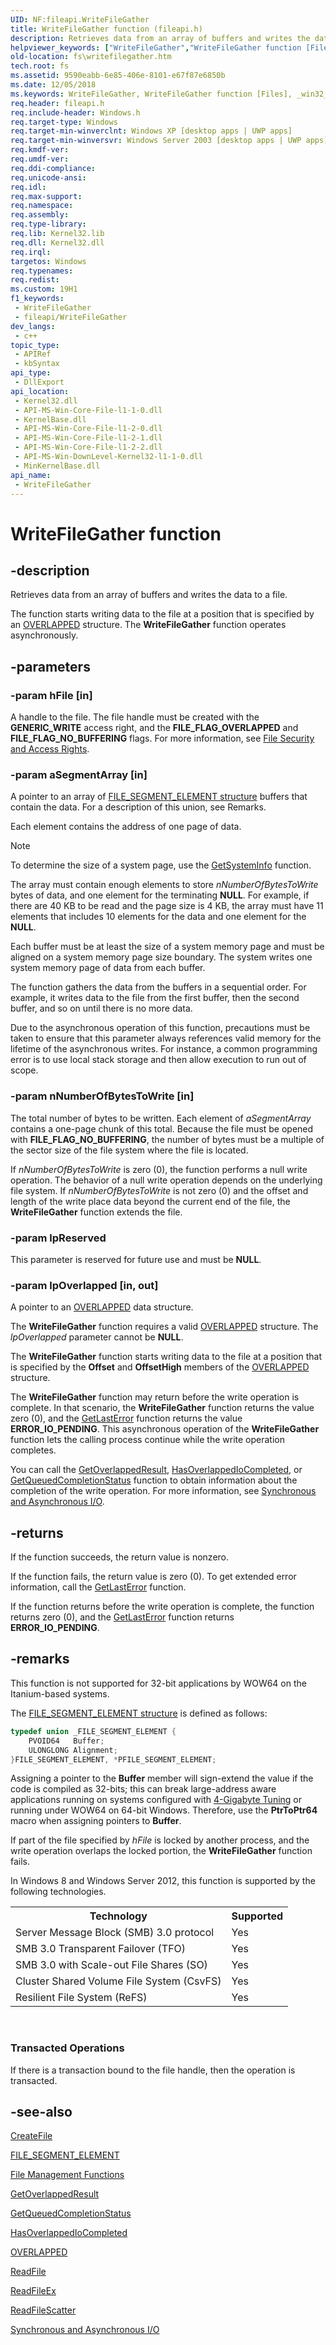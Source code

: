 ```yaml
---
UID: NF:fileapi.WriteFileGather
title: WriteFileGather function (fileapi.h)
description: Retrieves data from an array of buffers and writes the data to a file.
helpviewer_keywords: ["WriteFileGather","WriteFileGather function [Files]","_win32_writefilegather","base.writefilegather","fileapi/WriteFileGather","fs.writefilegather","winbase/WriteFileGather"]
old-location: fs\writefilegather.htm
tech.root: fs
ms.assetid: 9590eabb-6e85-406e-8101-e67f87e6850b
ms.date: 12/05/2018
ms.keywords: WriteFileGather, WriteFileGather function [Files], _win32_writefilegather, base.writefilegather, fileapi/WriteFileGather, fs.writefilegather, winbase/WriteFileGather
req.header: fileapi.h
req.include-header: Windows.h
req.target-type: Windows
req.target-min-winverclnt: Windows XP [desktop apps | UWP apps]
req.target-min-winversvr: Windows Server 2003 [desktop apps | UWP apps]
req.kmdf-ver: 
req.umdf-ver: 
req.ddi-compliance: 
req.unicode-ansi: 
req.idl: 
req.max-support: 
req.namespace: 
req.assembly: 
req.type-library: 
req.lib: Kernel32.lib
req.dll: Kernel32.dll
req.irql: 
targetos: Windows
req.typenames: 
req.redist: 
ms.custom: 19H1
f1_keywords:
 - WriteFileGather
 - fileapi/WriteFileGather
dev_langs:
 - c++
topic_type:
 - APIRef
 - kbSyntax
api_type:
 - DllExport
api_location:
 - Kernel32.dll
 - API-MS-Win-Core-File-l1-1-0.dll
 - KernelBase.dll
 - API-MS-Win-Core-File-l1-2-0.dll
 - API-MS-Win-Core-File-l1-2-1.dll
 - API-MS-Win-Core-File-l1-2-2.dll
 - API-MS-Win-DownLevel-Kernel32-l1-1-0.dll
 - MinKernelBase.dll
api_name:
 - WriteFileGather
---
```


# WriteFileGather function

## -description

Retrieves data from an array of buffers and writes the data to a file.

The function starts writing data to the file at a position that is specified by an <a href="/windows/desktop/api/minwinbase/ns-minwinbase-overlapped">OVERLAPPED</a> structure. The **WriteFileGather** function operates asynchronously.

## -parameters

### -param hFile [in]

A handle to the file. The file handle must be created with the **GENERIC_WRITE** access right, and the **FILE_FLAG_OVERLAPPED** and **FILE_FLAG_NO_BUFFERING** flags. For more information, see <a href="/windows/desktop/FileIO/file-security-and-access-rights">File Security and Access Rights</a>.

### -param aSegmentArray [in]

A pointer to an array of [FILE_SEGMENT_ELEMENT structure](../winnt/ns-winnt-file_segment_element.md) buffers that contain the data. For a description of this union, see Remarks.

Each element contains the address of one page of data.

> [!NOTE]
> To determine the size of a system page, use the <a href="/windows/desktop/api/sysinfoapi/nf-sysinfoapi-getsysteminfo">GetSystemInfo</a> function.

The array must contain enough elements to store *nNumberOfBytesToWrite* bytes of data, and one element for the terminating **NULL**. For example, if there are 40 KB to be read and the page size is 4 KB, the array must have 11 elements that includes 10 elements for the data and one element for the **NULL**.

Each buffer must be at least the size of a system memory page and must be aligned on a system memory page size boundary. The system writes one system memory page of data from each buffer.

The function gathers the data from the buffers in a sequential order. For example, it writes data to the file from the first buffer, then the second buffer, and so on until there is no more data.

Due to the asynchronous operation of this function, precautions must be taken to ensure that this parameter always references valid memory for the lifetime of the asynchronous writes. For instance, a common programming error is to use local stack storage and then allow execution to run out of scope.

### -param nNumberOfBytesToWrite [in]

The total number of bytes to be written. Each element of *aSegmentArray* contains a one-page chunk of this total. Because the file must be opened with **FILE_FLAG_NO_BUFFERING**, the number of bytes must be a multiple of the sector size of the file system where the file is located.

If *nNumberOfBytesToWrite* is zero (0), the function performs a null write operation. The behavior of a null write operation depends on the underlying file system. If *nNumberOfBytesToWrite* is not zero (0) and the offset and length of the write place data beyond the current end of the file, the **WriteFileGather** function extends the file.

### -param lpReserved

This parameter is reserved for future use and must be **NULL**.

### -param lpOverlapped [in, out]

A pointer to an <a href="/windows/desktop/api/minwinbase/ns-minwinbase-overlapped">OVERLAPPED</a> data structure.

The **WriteFileGather** function requires a valid 
       <a href="/windows/desktop/api/minwinbase/ns-minwinbase-overlapped">OVERLAPPED</a> structure. The *lpOverlapped* parameter cannot be **NULL**.

The **WriteFileGather** function starts writing data to the file at a position that is specified by the **Offset** and **OffsetHigh** members of the <a href="/windows/desktop/api/minwinbase/ns-minwinbase-overlapped">OVERLAPPED</a> structure.

The **WriteFileGather** function may return before the write operation is complete. In that scenario, the **WriteFileGather** function returns the value zero (0), and the <a href="/windows/desktop/api/errhandlingapi/nf-errhandlingapi-getlasterror">GetLastError</a> function returns the value **ERROR_IO_PENDING**. This asynchronous operation of the **WriteFileGather** function lets the calling process continue while the write operation completes. 

You can call the <a href="/windows/desktop/api/ioapiset/nf-ioapiset-getoverlappedresult">GetOverlappedResult</a>, <a href="/windows/desktop/api/winbase/nf-winbase-hasoverlappediocompleted">HasOverlappedIoCompleted</a>, or <a href="/windows/desktop/api/ioapiset/nf-ioapiset-getqueuedcompletionstatus">GetQueuedCompletionStatus</a> function to obtain information about the completion of the write operation. For more information, see <a href="/windows/desktop/FileIO/synchronous-and-asynchronous-i-o">Synchronous and Asynchronous I/O</a>.

## -returns

If the function succeeds, the return value is nonzero.

If the function fails, the return value is zero (0). To get extended error information, call the <a href="/windows/desktop/api/errhandlingapi/nf-errhandlingapi-getlasterror">GetLastError</a> function.

If the function returns before the write operation is complete, the function returns zero (0), and the <a href="/windows/desktop/api/errhandlingapi/nf-errhandlingapi-getlasterror">GetLastError</a> function returns **ERROR_IO_PENDING**.

## -remarks

This function is not supported for 32-bit applications by WOW64 on the Itanium-based systems.

The [FILE_SEGMENT_ELEMENT structure](../winnt/ns-winnt-file_segment_element.md) is defined as follows:

```cpp
typedef union _FILE_SEGMENT_ELEMENT {
    PVOID64   Buffer;
    ULONGLONG Alignment;
}FILE_SEGMENT_ELEMENT, *PFILE_SEGMENT_ELEMENT;
```

Assigning a pointer to the **Buffer** member will sign-extend the value if the code is compiled as 32-bits; this can break large-address aware applications running on systems configured with <a href="/windows/desktop/Memory/4-gigabyte-tuning">4-Gigabyte Tuning</a> or running under WOW64 on 64-bit Windows. Therefore, use the **PtrToPtr64** macro when assigning pointers to **Buffer**.

If part of the file specified by *hFile* is locked by another process, and the write operation overlaps the locked portion, the **WriteFileGather** function fails.

In Windows 8 and Windows Server 2012, this function is supported by the following technologies.

<table>
<tr>
<th>Technology</th>
<th>Supported</th>
</tr>
<tr>
<td>
Server Message Block (SMB) 3.0 protocol

</td>
<td>
Yes

</td>
</tr>
<tr>
<td>
SMB 3.0 Transparent Failover (TFO)

</td>
<td>
Yes

</td>
</tr>
<tr>
<td>
SMB 3.0 with Scale-out File Shares (SO)

</td>
<td>
Yes

</td>
</tr>
<tr>
<td>
Cluster Shared Volume File System (CsvFS)

</td>
<td>
Yes

</td>
</tr>
<tr>
<td>
Resilient File System (ReFS)

</td>
<td>
Yes

</td>
</tr>
</table>
 

<h3><a id="Transacted_Operations"></a><a id="transacted_operations"></a><a id="TRANSACTED_OPERATIONS"></a>Transacted Operations</h3>
If there is a transaction bound to the file handle, then the operation is transacted.

## -see-also

<a href="/windows/desktop/api/fileapi/nf-fileapi-createfilea">CreateFile</a>



<a href="https://github.com/MicrosoftDocs/sdk-api/blob/docs/sdk-api-src/content/winnt/ns-winnt-file_segment_element.md">FILE_SEGMENT_ELEMENT</a>



<a href="/windows/desktop/FileIO/file-management-functions">File Management Functions</a>



<a href="/windows/desktop/api/ioapiset/nf-ioapiset-getoverlappedresult">GetOverlappedResult</a>



<a href="/windows/desktop/api/ioapiset/nf-ioapiset-getqueuedcompletionstatus">GetQueuedCompletionStatus</a>



<a href="/windows/desktop/api/winbase/nf-winbase-hasoverlappediocompleted">HasOverlappedIoCompleted</a>



<a href="/windows/desktop/api/minwinbase/ns-minwinbase-overlapped">OVERLAPPED</a>



<a href="/windows/desktop/api/fileapi/nf-fileapi-readfile">ReadFile</a>



<a href="/windows/desktop/api/fileapi/nf-fileapi-readfileex">ReadFileEx</a>



<a href="/windows/desktop/api/fileapi/nf-fileapi-readfilescatter">ReadFileScatter</a>



<a href="/windows/desktop/FileIO/synchronous-and-asynchronous-i-o">Synchronous and Asynchronous I/O</a>